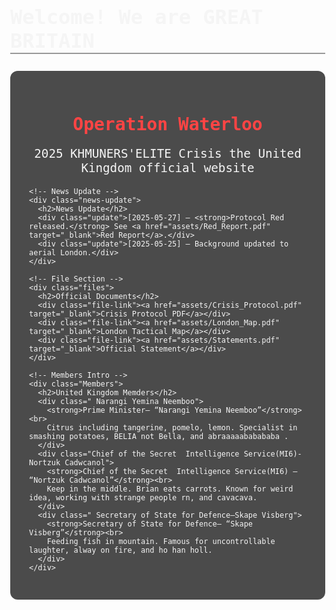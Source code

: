 ## Welcome! We are GREAT BRITAIN 

<!DOCTYPE html>
<html lang="en">
<head>
  <meta charset="UTF-8" />
  <meta name="viewport" content="width=device-width, initial-scale=1.0"/>
  <Operation Waterloo UK>
  <link href="https://fonts.googleapis.com/css2?family=Special+Elite&display=swap" rel="stylesheet">
  <style>
    body {
      margin: 0;
      font-family: 'Special Elite', monospace;
      background: url(https://images.app.goo.gl/mQ7bL2UYsjguaQcs9') no-repeat center center fixed;
      background-size: cover;
      color: #f5f5f5;
    }
    .container {
      background: rgba(0,0,0,0.7);
      max-width: 900px;
      margin: auto;
      padding: 30px;
      border-radius: 12px;
    }
    h1 {Operation Waterloo
      font-size: 3rem;
      text-align: center;
      color: #ff4444;
    }
    h2 {
      font-size: 2rem;
      margin-top: 2rem;
      border-bottom: 2px solid #999;
    }
    .news-update, .files, .founders {
      margin-top: 1.5rem;
    }
    .update, .file-link, .founder-bio {
      margin: 0.5rem 0;
    }
    a {
      color: #66ccff;
      text-decoration: none;
    }
  </style>
</head>
<body>
  <div class="container">
    <!-- Title -->
    <h1>Operation Waterloo</h1>
    <!-- Sub Title -->
    <p style="text-align:center; font-size: 1.2rem;">2025 KHMUNERS'ELITE Crisis the United Kingdom official website</p>

    <!-- News Update -->
    <div class="news-update">
      <h2>News Update</h2>
      <div class="update">[2025-05-27] – <strong>Protocol Red released.</strong> See <a href="assets/Red_Report.pdf" target="_blank">Red Report</a>.</div>
      <div class="update">[2025-05-25] – Background updated to aerial London.</div>
    </div>

    <!-- File Section -->
    <div class="files">
      <h2>Official Documents</h2>
      <div class="file-link"><a href="assets/Crisis_Protocol.pdf" target="_blank">Crisis Protocol PDF</a></div>
      <div class="file-link"><a href="assets/London_Map.pdf" target="_blank">London Tactical Map</a></div>
      <div class="file-link"><a href="assets/Statements.pdf" target="_blank">Official Statement</a></div>
    </div>

    <!-- Members Intro -->
    <div class="Members">
      <h2>United Kingdom Memders</h2>
      <div class=" Narangi Yemina Neemboo">
        <strong>Prime Minister– “Narangi Yemina Neemboo”</strong><br>
        Citrus including tangerine, pomelo, lemon. Specialist in smashing potatoes, BELIA not Bella, and abraaaaababababa .
      </div>
      <div class="Chief of the Secret  Intelligence Service(MI6)-Nortzuk Cadwcanol">
        <strong>Chief of the Secret  Intelligence Service(MI6) – “Nortzuk Cadwcanol”</strong><br>
        Keep in the middle. Brian eats carrots. Known for weird idea, working with strange people rn, and cavacava.
      </div>
      <div class=" Secretary of State for Defence–Skape Visberg">
        <strong>Secretary of State for Defence– “Skape Visberg”</strong><br>
        Feeding fish in mountain. Famous for uncontrollable laughter, alway on fire, and ho han holl.
      </div>
    </div>
  </div>
</body>
</html>
